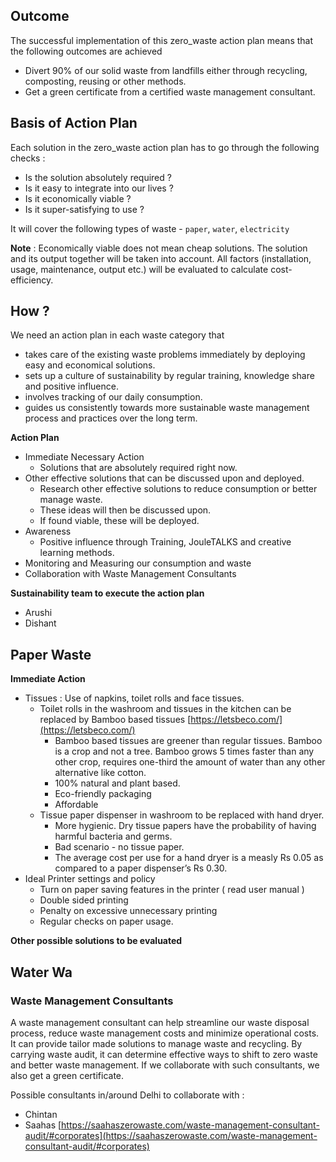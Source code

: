 
## Outcome 

The successful implementation of this zero_waste action plan means that the following outcomes are achieved
- Divert 90% of our solid waste from landfills either through recycling, composting, reusing or other methods.
- Get a green certificate from a certified waste management consultant. 
 
## Basis of Action Plan 

Each solution in the zero_waste action plan has to go through the following checks :
- Is the solution absolutely required ? 
- Is it easy to integrate into our lives ? 
- Is it economically viable ?
- Is it super-satisfying to use ? 

It will cover the following types of waste - `paper`, `water`, `electricity`

**Note** : Economically viable does not mean cheap solutions. The solution and its output together will be taken into account. All factors (installation, usage, maintenance, output etc.) will be evaluated to calculate cost-efficiency. 

## How ? 

We need an action plan in each waste category that 
- takes care of the existing waste problems immediately by deploying easy and economical solutions.
- sets up a culture of sustainability by regular training, knowledge share and positive influence. 
- involves tracking of our daily consumption.
- guides us consistently towards more sustainable waste management process and practices over the long term. 

**Action Plan**

- Immediate Necessary Action
	- Solutions that are absolutely required right now. 
- Other effective solutions that can be discussed upon and deployed. 
	- Research other effective solutions to reduce consumption or better manage waste. 
	- These ideas will then be discussed upon. 
	- If found viable, these will be deployed. 
- Awareness 
	- Positive influence through Training, JouleTALKS and creative learning methods. 
- Monitoring and Measuring our consumption and waste  
- Collaboration with Waste Management Consultants

**Sustainability team to execute the action plan**
- Arushi 
- Dishant

## Paper Waste

**Immediate Action**

- Tissues : Use of napkins, toilet rolls and face tissues. 
	- Toilet rolls in the washroom and tissues in the kitchen can be replaced by Bamboo based tissues [https://letsbeco.com/](https://letsbeco.com/)
		- Bamboo based tissues are greener than regular tissues. Bamboo is a crop and not a tree. Bamboo grows 5 times faster than any other crop, requires one-third the amount of water than any other alternative like cotton. 
		- 100% natural and plant based. 
		- Eco-friendly packaging
		- Affordable
	- Tissue paper dispenser in washroom to be replaced with hand dryer. 
		- More hygienic. Dry tissue papers have the probability of having harmful bacteria and germs. 
		- Bad scenario - no tissue paper. 
		- The average cost per use for a hand dryer is a measly Rs 0.05 as compared to a paper
dispenser’s Rs 0.30. 
- Ideal Printer settings and policy
	- Turn on paper saving features in the printer ( read user manual )
	- Double sided printing
	- Penalty on excessive unnecessary printing
	- Regular checks on paper usage. 

**Other possible solutions to be evaluated**


## Water Wa
### Waste Management Consultants 

A waste management consultant can help streamline our waste disposal process, reduce waste management costs and minimize operational costs. It can provide tailor made solutions to manage waste and recycling. By carrying waste audit, it can determine effective ways to shift to zero waste and better waste management. If we collaborate with such consultants, we also get a green certificate. 

Possible consultants in/around Delhi to collaborate with : 
- Chintan 
- Saahas [https://saahaszerowaste.com/waste-management-consultant-audit/#corporates](https://saahaszerowaste.com/waste-management-consultant-audit/#corporates)
<!--stackedit_data:
eyJoaXN0b3J5IjpbLTExMzAyNjQyMTQsLTc2NjU3MzA4NiwtMT
U5NjM2NDQ1NywtNzAzNzcyMzY5LDM3NjkwMTEzMCw1NzY0MTA0
OTgsMjA5ODkwNjUzNCwtNzM1OTE3NTc0LC0xNDQ0NjA3NzIyLC
0yMDg4NzQ2NjEyXX0=
-->